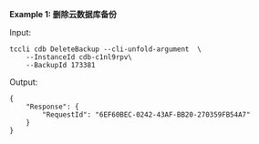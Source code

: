 **Example 1: 删除云数据库备份**



Input: 

```
tccli cdb DeleteBackup --cli-unfold-argument  \
    --InstanceId cdb-c1nl9rpv\
    --BackupId 173381
```

Output: 
```
{
    "Response": {
        "RequestId": "6EF60BEC-0242-43AF-BB20-270359FB54A7"
    }
}
```

